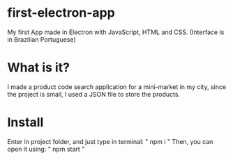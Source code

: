 # first-electron-app
My first App made in Electron with JavaScript, HTML and CSS. (Interface is in Brazilian Portuguese)

# What is it?
I made a product code search application for a mini-market in my city, since the project is small, I used a JSON file to store the products.
# Install
Enter in project folder, and just type in terminal:
" npm i "
Then, you can open it using:
" npm start "
